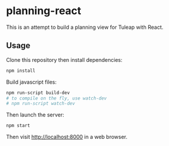 planning-react
==============

This is an attempt to build a planning view for Tuleap with React.

Usage
-----

Clone this repository then install dependencies:

```sh
npm install
```

Build javascript files:

```sh
npm run-script build-dev
# to compile on the fly, use watch-dev
# npm run-script watch-dev
```

Then launch the server:

```sh
npm start
```

Then visit [http://localhost:8000](http://localhost:8000) in a web browser.

